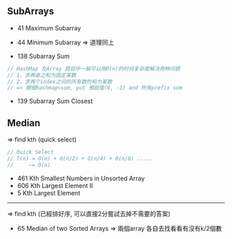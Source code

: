 ## SubArrays

* 41 Maximum Subarray
* 44 Minimum Subarray
=> 道理同上

* 138 Subarray Sum 
``` java
// HashMap 在Array 题目中一般可以用O(n)的时间复杂度解决两种问题
// 1，求两者之和为固定某数
// 2，求两个index之间的所有数的和为某数
// => 開個hashmap<sum, put 預設值(0, -1) and 所有prefix sum
```

* 139 Subarray Sum Closest

## Median
=> find kth (quick select)

``` java 
// Quick Select
// T(n) = O(n) + O(n/2) + O(n/4) + O(n/8) .....
//     ~= O(n)
```
* 461 Kth Smallest Numbers in Unsorted Array 
* 606 Kth Largest Element II  
* 5 Kth Largest Element

---
=> find kth (已經排好序, 可以直接2分嘗試去掉不需要的答案)
* 65 Median of two Sorted Arrays
=> 兩個array 各自去找看看有沒有k/2個數


